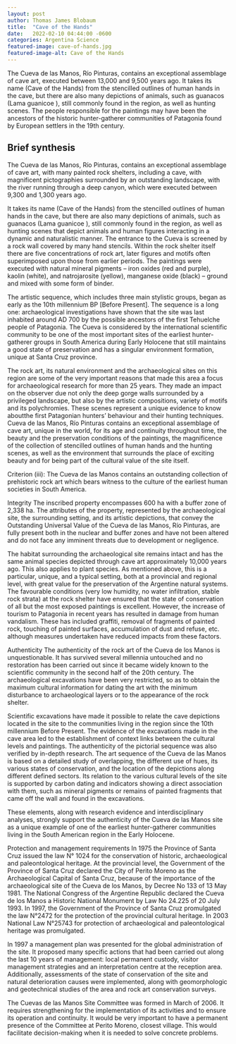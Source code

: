 ```yaml
---
layout: post
author: Thomas James Blobaum 
title:  "Cave of the Hands"
date:   2022-02-10 04:44:00 -0600
categories: Argentina Science 
featured-image: cave-of-hands.jpg
featured-image-alt: Cave of the Hands 
---
```

The Cueva de las Manos, Río Pinturas, contains an exceptional assemblage of cave art, executed between 13,000 and 9,500 years ago. It takes its name (Cave of the Hands) from the stencilled outlines of human hands in the cave, but there are also many depictions of animals, such as guanacos (Lama guanicoe ), still commonly found in the region, as well as hunting scenes. The people responsible for the paintings may have been the ancestors of the historic hunter-gatherer communities of Patagonia found by European settlers in the 19th century.

## Brief synthesis
The Cueva de las Manos, Río Pinturas, contains an exceptional assemblage of cave art, with many painted rock shelters, including a cave, with magnificent pictographies surrounded by an outstanding landscape, with the river running through a deep canyon, which were executed between 9,300 and 1,300 years ago.

It takes its name (Cave of the Hands) from the stencilled outlines of human hands in the cave, but there are also many depictions of animals, such as guanacos (Lama guanicoe ), still commonly found in the region, as well as hunting scenes that depict animals and human figures interacting in a dynamic and naturalistic manner. The entrance to the Cueva is screened by a rock wall covered by many hand stencils. Within the rock shelter itself there are five concentrations of rock art, later figures and motifs often superimposed upon those from earlier periods. The paintings were executed with natural mineral pigments – iron oxides (red and purple), kaolin (white), and natrojarosite (yellow), manganese oxide (black) – ground and mixed with some form of binder.

The artistic sequence, which includes three main stylistic groups, began as early as the 10th millennium BP [Before Present]. The sequence is a long one: archaeological investigations have shown that the site was last inhabited around AD 700 by the possible ancestors of the first Tehuelche people of Patagonia. The Cueva is considered by the international scientific community to be one of the most important sites of the earliest hunter-gatherer groups in South America during Early Holocene that still maintains a good state of preservation and has a singular environment formation, unique at Santa Cruz province.

The rock art, its natural environment and the archaeological sites on this region are some of the very important reasons that made this area a focus for archaeological research for more than 25 years. They made an impact on the observer due not only the deep gorge walls surrounded by a privileged landscape, but also by the artistic compositions, variety of motifs and its polychromies. These scenes represent a unique evidence to know aboutthe first Patagonian hunters’ behaviour and their hunting techniques. Cueva de las Manos, Río Pinturas contains an exceptional assemblage of cave art, unique in the world, for its age and continuity throughout time, the beauty and the preservation conditions of the paintings, the magnificence of the collection of stencilled outlines of human hands and the hunting scenes, as well as the environment that surrounds the place of exciting beauty and for being part of the cultural value of the site itself.

Criterion (iii): The Cueva de las Manos contains an outstanding collection of prehistoric rock art which bears witness to the culture of the earliest human societies in South America.

Integrity
The inscribed property encompasses 600 ha with a buffer zone of 2,338 ha. The attributes of the property, represented by the archaeological site, the surrounding setting, and its artistic depictions, that convey the Outstanding Universal Value of the Cueva de las Manos, Río Pinturas, are fully present both in the nuclear and buffer zones and have not been altered and do not face any imminent threats due to development or negligence.

The habitat surrounding the archaeological site remains intact and has the same animal species depicted through cave art approximately 10,000 years ago. This also applies to plant species. As mentioned above, this is a particular, unique, and a typical setting, both at a provincial and regional level, with great value for the preservation of the Argentine natural systems. The favourable conditions (very low humidity, no water infiltration, stable rock strata) at the rock shelter have ensured that the state of conservation of all but the most exposed paintings is excellent. However, the increase of tourism to Patagonia in recent years has resulted in damage from human vandalism. These has included graffiti, removal of fragments of painted rock, touching of painted surfaces, accumulation of dust and refuse, etc. although measures undertaken have reduced impacts from these factors.

Authenticity
The authenticity of the rock art of the Cueva de los Manos is unquestionable. It has survived several millennia untouched and no restoration has been carried out since it became widely known to the scientific community in the second half of the 20th century. The archaeological excavations have been very restricted, so as to obtain the maximum cultural information for dating the art with the minimum disturbance to archaeological layers or to the appearance of the rock shelter.

Scientific excavations have made it possible to relate the cave depictions located in the site to the communities living in the region since the 10th millennium Before Present. The evidence of the excavations made in the cave area led to the establishment of context links between the cultural levels and paintings. The authenticity of the pictorial sequence was also verified by in-depth research. The art sequence of the Cueva de las Manos is based on a detailed study of overlapping, the different use of hues, its various states of conservation, and the location of the depictions along different defined sectors. Its relation to the various cultural levels of the site is supported by carbon dating and indicators showing a direct association with them, such as mineral pigments or remains of painted fragments that came off the wall and found in the excavations.

These elements, along with research evidence and interdisciplinary analyses, strongly support the authenticity of the Cueva de las Manos site as a unique example of one of the earliest hunter-gatherer communities living in the South American region in the Early Holocene.

Protection and management requirements
In 1975 the Province of Santa Cruz issued the law N° 1024 for the conservation of historic, archaeological and paleontological heritage. At the provincial level, the Government of the Province of Santa Cruz declared the City of Perito Moreno as the Archaeological Capital of Santa Cruz, because of the importance of the archaeological site of the Cueva de los Manos, by Decree No 133 of 13 May 1981. The National Congress of the Argentine Republic declared the Cueva de los Manos a Historic National Monument by Law No 24.225 of 20 July 1993. In 1997, the Government of the Province of Santa Cruz promulgated the law N°2472 for the protection of the provincial cultural heritage. In 2003 National Law N°25743 for protection of archaeological and paleontological heritage was promulgated.

In 1997 a management plan was presented for the global administration of the site. It proposed many specific actions that had been carried out along the last 10 years of management: local permanent custody, visitor management strategies and an interpretation centre at the reception area. Additionally, assessments of the state of conservation of the site and natural deterioration causes were implemented, along with geomorphologic and geotechnical studies of the area and rock art conservation surveys.

The Cuevas de las Manos Site Committee was formed in March of 2006. It requires strengthening for the implementation of its activities and to ensure its operation and continuity. It would be very important to have a permanent presence of the Committee at Perito Moreno, closest village. This would facilitate decision-making when it is needed to solve concrete problems.
